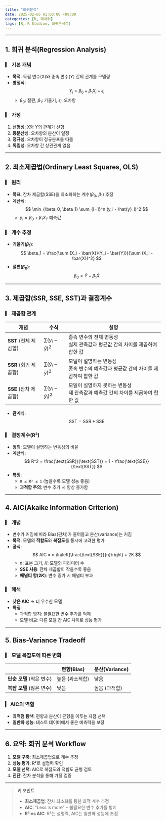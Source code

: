 ```yaml
---
title: "회귀분석"
date: 2025-02-05 01:00:00 +09:00
categories: [R, 데이터]
tags: [R, R Studion, 회귀분석석]
---
```

<!-- _includes/head.html -->
<script src="https://cdnjs.cloudflare.com/ajax/libs/mathjax/2.7.7/MathJax.js?config=TeX-MML-AM_CHTML"></script>


---

## 1. 회귀 분석(Regression Analysis)
### ▎ 기본 개념
- **목적**: 독립 변수(X)와 종속 변수(Y) 간의 관계를 모델링  
- **방정식**:  
  $$ Y_i = \beta_0 + \beta_1 X_i + \epsilon_i $$  
  - $\beta_0$: 절편, $\beta_1$: 기울기, $\epsilon_i$: 오차항  

### ▎ 가정
1. **선형성**: X와 Y의 관계가 선형  
2. **등분산성**: 오차항의 분산이 일정  
3. **정규성**: 오차항이 정규분포를 따름  
4. **독립성**: 오차항 간 상관관계 없음  

---

## 2. 최소제곱법(Ordinary Least Squares, OLS)
### ▎ 원리
- **목표**: 잔차 제곱합(SSE)을 최소화하는 계수($\beta_0$, $\beta_1$) 추정  
- **계산식**:  
  $$ \min_{\beta_0, \beta_1} \sum_{i=1}^n (y_i - \hat{y}_i)^2 $$  
  - $\hat{y}_i = \beta_0 + \beta_1 X_i$: 예측값  

### ▎ 계수 추정
- **기울기($\beta_1$)**:  
  $$ \beta_1 = \frac{\sum (X_i - \bar{X})(Y_i - \bar{Y})}{\sum (X_i - \bar{X})^2} $$  
- **절편($\beta_0$)**:  
  $$ \beta_0 = \bar{Y} - \beta_1 \bar{X} $$  

---

## 3. 제곱합(SSR, SSE, SST)과 결정계수
### ▎ 제곱합 관계

| 개념              | 수식                  | 설명                          |
|--------------------|-----------------------|-------------------------------|
| **SST** (전체 제곱합) | $\sum (y_i - \bar{y})^2$ | 종속 변수의 전체 변동성 <br> 실제 관측값과 평균값 간의 차이를 제곱하여 합한 값      |
| **SSR** (회귀 제곱합) | $\sum (\hat{y}_i - \bar{y})^2$ | 모델이 설명하는 변동성 <br> 종속 변수의 예측값과 평균값 간의 차이를 제곱하여 합한 값         |
| **SSE** (잔차 제곱합) | $\sum (y_i - \hat{y}_i)^2$ | 모델이 설명하지 못하는 변동성 <br> 제 관측값과 예측값 간의 차이를 제곱하여 합한 값   |

- **관계식**:  
  $$ \text{SST} = \text{SSR} + \text{SSE} $$  

### ▎ 결정계수(R²)
- **정의**: 모델이 설명하는 변동성의 비율  
- **계산식**:  
  $$ R^2 = \frac{\text{SSR}}{\text{SST}} = 1 - \frac{\text{SSE}}{\text{SST}} $$  
- **특징**:  
  - `0 ≤ R² ≤ 1` (높을수록 모델 성능 좋음)  
  - **과적합 주의**: 변수 추가 시 항상 증가함  

---

## 4. AIC(Akaike Information Criterion)
### ▎ 개념
- 변수가 커짐에 따라 Bias(편차)가 줄어들고 분산(variance)는 커짐
- **목적**: 모델의 **적합도**와 **복잡도**를 동시에 고려한 평가  
- **공식**:  
  $$ AIC = n \ln\left(\frac{\text{SSE}}{n}\right) + 2K $$  
  - $n$: 표본 크기, $K$: 모델의 파라미터 수  
  - **SSE 사용**: 잔차 제곱합이 작을수록 좋음  
  - **페널티 항($2K$)**: 변수 증가 시 패널티 부과  

### ▎ 해석
- **낮은 AIC** → 더 우수한 모델  
- **특징**:  
  - 과적합 방지: 불필요한 변수 추가를 억제  
  - 모델 비교: 다른 모델 간 AIC 차이로 성능 평가  

---

## 5. Bias-Variance Tradeoff
### ▎ 모델 복잡도에 따른 변화

|                     | **편향(Bias)**       | **분산(Variance)**    |
|---------------------|----------------------|-----------------------|
| **단순 모델** (적은 변수) | 높음 (과소적합)      | 낮음                  |
| **복잡 모델** (많은 변수) | 낮음                 | 높음 (과적합)         |

### ▎ AIC의 역할
- **최적점 탐색**: 편향과 분산이 균형을 이루는 지점 선택  
- **일반화 성능**: 테스트 데이터에서 좋은 예측력을 보장  

---

## 6. 요약: 회귀 분석 Workflow
1. **모델 구축**: 최소제곱법으로 계수 추정  
2. **성능 평가**: R²로 설명력 확인  
3. **모델 선택**: AIC로 복잡도와 적합도 균형 검토  
4. **진단**: 잔차 분석을 통해 가정 검증  

---

> **키 포인트**  
> - **최소제곱법**: 잔차 최소화를 통한 최적 계수 추정  
> - **AIC**: "Less is more" – 불필요한 변수 추가를 방지  
> - **R² vs AIC**: R²는 설명력, AIC는 일반화 성능에 초점  